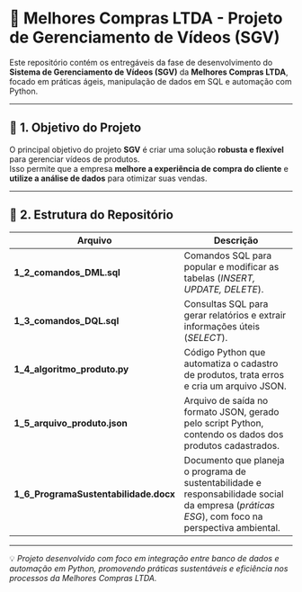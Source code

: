 # 🎥 Melhores Compras LTDA - Projeto de Gerenciamento de Vídeos (SGV)

Este repositório contém os entregáveis da fase de desenvolvimento do **Sistema de Gerenciamento de Vídeos (SGV)** da **Melhores Compras LTDA**, focado em práticas ágeis, manipulação de dados em SQL e automação com Python.

---

## 🎯 1. Objetivo do Projeto

O principal objetivo do projeto **SGV** é criar uma solução **robusta e flexível** para gerenciar vídeos de produtos.  
Isso permite que a empresa **melhore a experiência de compra do cliente** e **utilize a análise de dados** para otimizar suas vendas.

---

## 📁 2. Estrutura do Repositório

| Arquivo | Descrição |
|----------|------------|
| **1_2_comandos_DML.sql** | Comandos SQL para popular e modificar as tabelas (*INSERT, UPDATE, DELETE*). |
| **1_3_comandos_DQL.sql** | Consultas SQL para gerar relatórios e extrair informações úteis (*SELECT*). |
| **1_4_algoritmo_produto.py** | Código Python que automatiza o cadastro de produtos, trata erros e cria um arquivo JSON. |
| **1_5_arquivo_produto.json** | Arquivo de saída no formato JSON, gerado pelo script Python, contendo os dados dos produtos cadastrados. |
| **1_6_ProgramaSustentabilidade.docx** | Documento que planeja o programa de sustentabilidade e responsabilidade social da empresa (*práticas ESG*), com foco na perspectiva ambiental. |

---

💡 *Projeto desenvolvido com foco em integração entre banco de dados e automação em Python, promovendo práticas sustentáveis e eficiência nos processos da Melhores Compras LTDA.*
